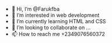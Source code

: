 - 👋 Hi, I’m @Farukfba
- 👀 I’m interested in web development 
- 🌱 I’m currently learning HTML and CSS 
- 💞️ I’m looking to collaborate on ...
- 📫 How to reach me +2349076560372



<!---
Farukfba/Farukfba is a ✨ special ✨ repository because its `README.md` (this file) appears on your GitHub profile.
You can click the Preview link to take a look at your changes.
--->
